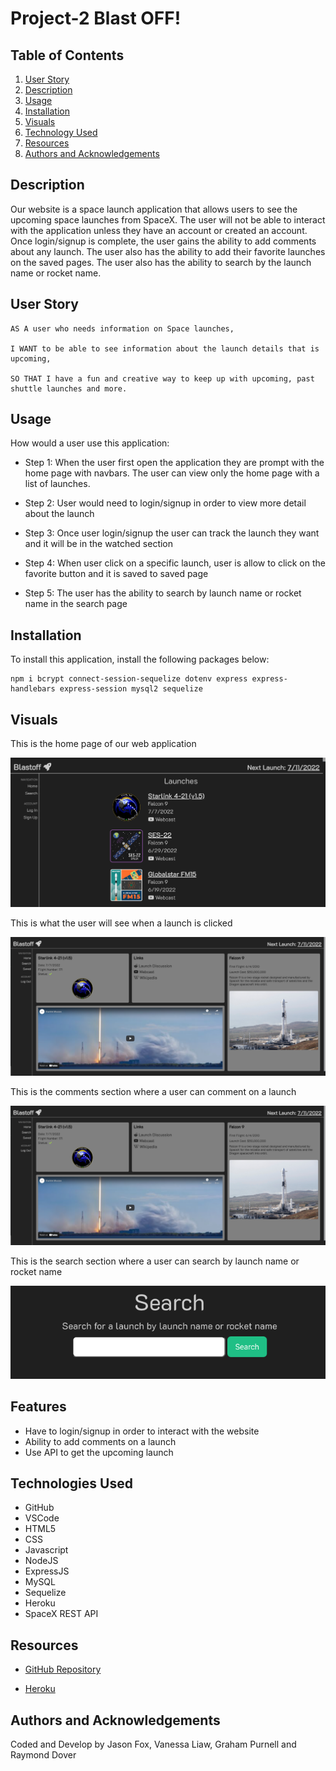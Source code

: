 # Project-2 Blast OFF!

## Table of Contents

1. [User Story](#user-story)
2. [Description](#description)
3. [Usage](#usage)
4. [Installation](#installation)
5. [Visuals](#visuals)
6. [Technology Used](#technologies-used)
7. [Resources](#resources)
8. [Authors and Acknowledgements](#authors-and-acknowledgements)

## Description

Our website is a space launch application that allows users to see the upcoming space launches from SpaceX. The user will not be able to interact with the application unless they have an account or created an account. Once login/signup is complete, the user gains the ability to add comments about any launch. The user also has the ability to add their favorite launches on the saved pages. The user also has the ability to search by the launch name or rocket name. 

## User Story

```
AS A user who needs information on Space launches,

I WANT to be able to see information about the launch details that is upcoming,

SO THAT I have a fun and creative way to keep up with upcoming, past shuttle launches and more.
```

## Usage 

How would a user use this application:

- Step 1: When the user first open the application they are prompt with the home page with navbars. The user can view only the home page with a list of launches. 

- Step 2: User would need to login/signup in order to view more detail about the launch 

- Step 3: Once user login/signup the user can track the launch they want and it will be in the watched section 

- Step 4: When user click on a specific launch, user is allow to click on the favorite button and it is saved to saved page

- Step 5: The user has the ability to search by launch name or rocket name in the search page

## Installation

To install this application, install the following packages below:

```
npm i bcrypt connect-session-sequelize dotenv express express-handlebars express-session mysql2 sequelize
```

## Visuals

This is the home page of our web application 

![Homepage of Blastoff](./public/images/homepage.png)

This is what the user will see when a launch is clicked 

![A single launch display](./public/images/launch.png)

This is the comments section where a user can comment on a launch

![Comment of a launch](./public/images/launch.png)

This is the search section where a user can search by launch name or rocket name 

![Search for launch or rocket name](./public/images/search.png)

## Features

- Have to login/signup in order to interact with the website
- Ability to add comments on a launch
- Use API to get the upcoming launch

## Technologies Used

- GitHub
- VSCode
- HTML5
- CSS
- Javascript
- NodeJS
- ExpressJS
- MySQL
- Sequelize
- Heroku
- SpaceX REST API

## Resources

* [GitHub Repository](https://github.com/JtheFox/blastoff)

* [Heroku](https://blastoff2.herokuapp.com/)

## Authors and Acknowledgements

Coded and Develop by Jason Fox, Vanessa Liaw, Graham Purnell and Raymond Dover
